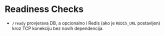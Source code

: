 # Readiness Checks
- `/ready` provjerava DB, a opcionalno i Redis (ako je `REDIS_URL` postavljen) kroz TCP konekciju bez novih dependencija.

